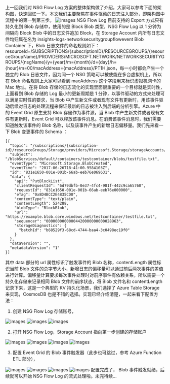 
上一回我们对 NSG Flow Log 方案的整体架构做了介绍，大家可以参考下面的架构图，快速回忆一下。本文我们主要聚焦在事件驱动的日志注入部分，即架构图中流程中的第一到第三步。
![images](https://github.com/JanlenHu/OCPChinaPTSALLDOCS/blob/master/01.BLOG/images/Azure%20NSG%20Flow%20Log%20引发的自嗨%20--%20事件驱动的日志注入1.png)
NSG Flow Log 目前支持的 Export 方式只有持久化到 Blob 存储中，使用的是 Block Blob 类型，NSG Flow Log 以 1 分钟为间隔向 Block Blob 中的日志文件追加 Block，在 Storage Account 内所有日志文件均归属在名为 insights-logs-networksecuritygroupflowevent Blob Container 下，Blob 日志文件的命名规则如下：resourceId=/SUBSCRIPTIONS/{subscriptionID}/RESOURCEGROUPS/{resourceGroupName}/PROVIDERS/MICROSOFT.NETWORK/NETWORKSECURITYGROUPS/{nsgName}/y={year}/m={month}/d={day}/h={hour}/m=00/macAddress={macAddress}/PT1H.json，每一小时都会产生一个独立的 Blob 日志文件，因为同一个 NSG 策略可以被使能在多台虚拟机上，所以在 Blob 命名规则上大家可以看到 macAddress 这个字段用来标识虚拟机网卡的 Mac 地址。在将 Blob 存储的日志流化的实现里面很重要的一个目标就是实时性，上面看到 Blob 存储的 Log 最小的更新周期是 1 分钟，以事件驱动的方式来处理可以满足实时性的要求，当 Blob 中产生新文件或者现有文件有更新时，用该事件驱动后续对日志的处理流程来保证最新的日志被注入到后端的分析引擎。Azure 中的 Event Grid 原生支持 Blob 存储作为事件源，当 Blob 中产生新文件或者现有文件有更新时，Event Grid 可以释放该事件消息。在消费该事件消息时，我们需要知道触发该事件的 Blob 名称，以及该事件产生的新增日志偏移量。我们先来看一下 Blob 变更事件的 Schema ：

```
[{
  "topic": "/subscriptions/{subscription-id}/resourceGroups/Storage/providers/Microsoft.Storage/storageAccounts/xstoretestaccount",
  "subject": "/blobServices/default/containers/testcontainer/blobs/testfile.txt",
  "eventType": "Microsoft.Storage.BlobCreated",
  "eventTime": "2017-06-26T18:41:00.9584103Z",
  "id": "831e1650-001e-001b-66ab-eeb76e069631",
  "data": {
    "api": "PutBlockList",
    "clientRequestId": "6d79dbfb-0e37-4fc4-981f-442c9ca65760",
    "requestId": "831e1650-001e-001b-66ab-eeb76e000000",
    "eTag": "0x8D4BCC2E4835CD0",
    "contentType": "text/plain",
    "contentLength": 524288,
    "blobType": "BlockBlob",
    "url": "https://example.blob.core.windows.net/testcontainer/testfile.txt",
    "sequencer": "00000000000004420000000000028963",
    "storageDiagnostics": {
      "batchId": "b68529f3-68cd-4744-baa4-3c0498ec19f0"
    }
  },
  "dataVersion": "",
  "metadataVersion": "1"
}]
```

其中 data 部分的 url 属性标识了触发事件的 Blob 名称，contentLength 属性标识当前 Blob 文件的总字节大小，新增日志的偏移量可以通过前后两次事件的差值进行计算。偏移量计算要求每次事件处理时对前序事件有依赖关系，所以需要一个持久化存储来记录相同 Blob 文件的前序状态，将 Blob 文件名和 contentLength 记录下来，这是一个典型的 KV 持久化场景，我们选择了 Azure Table Storage 来实现，CosmosDB 也是不错的选择。实现已经介绍清楚，一起来看下配置方法：
1. 创建 NSG Flow Log 存储账号，

![images](https://github.com/JanlenHu/OCPChinaPTSALLDOCS/blob/master/01.BLOG/images/Azure%20NSG%20Flow%20Log%20引发的自嗨%20--%20事件驱动的日志注入2.png)
![images](https://github.com/JanlenHu/OCPChinaPTSALLDOCS/blob/master/01.BLOG/images/Azure%20NSG%20Flow%20Log%20引发的自嗨%20--%20事件驱动的日志注入3.png)
![images](https://github.com/JanlenHu/OCPChinaPTSALLDOCS/blob/master/01.BLOG/images/Azure%20NSG%20Flow%20Log%20引发的自嗨%20--%20事件驱动的日志注入4.png)

2. 打开 NSG Flow Log，Storage Account 指向第一步创建的存储账户

![images](https://github.com/JanlenHu/OCPChinaPTSALLDOCS/blob/master/01.BLOG/images/Azure%20NSG%20Flow%20Log%20引发的自嗨%20--%20事件驱动的日志注入5.png)
![images](https://github.com/JanlenHu/OCPChinaPTSALLDOCS/blob/master/01.BLOG/images/Azure%20NSG%20Flow%20Log%20引发的自嗨%20--%20事件驱动的日志注入6.png)
![images](https://github.com/JanlenHu/OCPChinaPTSALLDOCS/blob/master/01.BLOG/images/Azure%20NSG%20Flow%20Log%20引发的自嗨%20--%20事件驱动的日志注入7.png)
![images](https://github.com/JanlenHu/OCPChinaPTSALLDOCS/blob/master/01.BLOG/images/Azure%20NSG%20Flow%20Log%20引发的自嗨%20--%20事件驱动的日志注入8.png)

3. 配置 Event Grid 的 Blob 事件触发器（此步也可跳过，参考 Azure Function ETL 部分），

![images](https://github.com/JanlenHu/OCPChinaPTSALLDOCS/blob/master/01.BLOG/images/Azure%20NSG%20Flow%20Log%20引发的自嗨%20--%20事件驱动的日志注入9.png)
![images](https://github.com/JanlenHu/OCPChinaPTSALLDOCS/blob/master/01.BLOG/images/Azure%20NSG%20Flow%20Log%20引发的自嗨%20--%20事件驱动的日志注入10.png)
![images](https://github.com/JanlenHu/OCPChinaPTSALLDOCS/blob/master/01.BLOG/images/Azure%20NSG%20Flow%20Log%20引发的自嗨%20--%20事件驱动的日志注入11.png)
![images](https://github.com/JanlenHu/OCPChinaPTSALLDOCS/blob/master/01.BLOG/images/Azure%20NSG%20Flow%20Log%20引发的自嗨%20--%20事件驱动的日志注入12.png) 
配置完成了， Blob 事件触发就绪，后续就可以开始 NSG Flow Log 的流式处理啦。未完待续...
